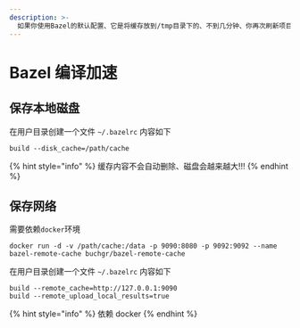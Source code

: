 ```yaml
---
description: >-
  如果你使用Bazel的默认配置、它是将缓存放到/tmp目录下的、不到几分钟、你再次刷新项目的时候就没了、这时你就得重新下载构建了、这里教大家两种配置保存cache的方式。
---
```


# Bazel 编译加速

## 保存本地磁盘

在用户目录创建一个文件 `~/.bazelrc` 内容如下

```
build --disk_cache=/path/cache
```

{% hint style="info" %}
 缓存内容不会自动删除、磁盘会越来越大!!!
{% endhint %}

## 保存网络

需要依赖`docker`环境

```text
docker run -d -v /path/cache:/data -p 9090:8080 -p 9092:9092 --name bazel-remote-cache buchgr/bazel-remote-cache
```

在用户目录创建一个文件 `~/.bazelrc` 内容如下

```text
build --remote_cache=http://127.0.0.1:9090
build --remote_upload_local_results=true
```

{% hint style="info" %}
依赖 docker
{% endhint %}



